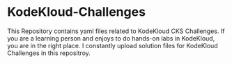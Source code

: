 # KodeKloud-Challenges
This Repository contains yaml files related to KodeKloud CKS Challenges. If you are a learning person and enjoys to do hands-on labs in KodeKloud, you are in the right place. I constantly upload solution files for KodeKloud Challenges in this repositroy.

